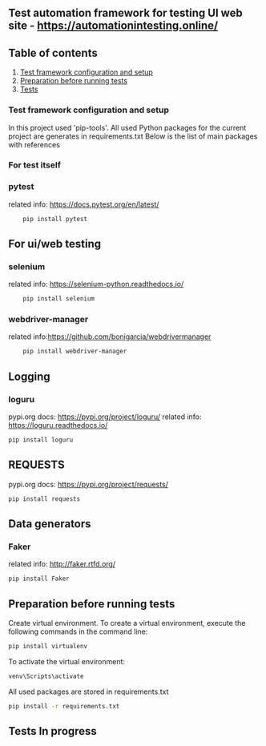 ## Test automation framework for testing UI web site - https://automationintesting.online/



## Table of contents
1. [Test framework configuration and setup](#test-framework-configuration-and-setup)
2. [Preparation before running tests](#preparation-before-running-tests)
3. [Tests](#tests)


### Test framework configuration and setup

In this project used 'pip-tools'. All used Python packages for the current project are generates in requirements.txt
Below is the list of main packages with references

### **For test itself**
### pytest

related info: https://docs.pytest.org/en/latest/
```bash
    pip install pytest
```    
## **For ui/web testing**

### selenium

related info: https://selenium-python.readthedocs.io/
```bash
    pip install selenium
```
### webdriver-manager

related info:https://github.com/bonigarcia/webdrivermanager
```bash
    pip install webdriver-manager
```

## **Logging**

### loguru

pypi.org docs: https://pypi.org/project/loguru/
related info: https://loguru.readthedocs.io/
```bash
pip install loguru
```
## **REQUESTS**
pypi.org docs: https://pypi.org/project/requests/
```bash
pip install requests
```
## **Data generators**

### Faker

related info: http://faker.rtfd.org/
```bash
pip install Faker
```

## Preparation before running tests
Create virtual environment.
To create a virtual environment, execute the following commands in the command line:
```bash
pip install virtualenv
```
To activate the virtual environment:

```bash
venv\Scripts\activate
```

All used packages are stored in requirements.txt
```bash
pip install -r requirements.txt
```

## Tests In progress